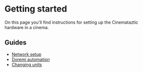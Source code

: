# Getting started
On this page you'll find instructions for setting up the Cinemataztic hardware in a cinema. 

## Guides
- [Network setup](./network)
- [Doremi automation](./doremi)
- [Changing units](./change-unit)
